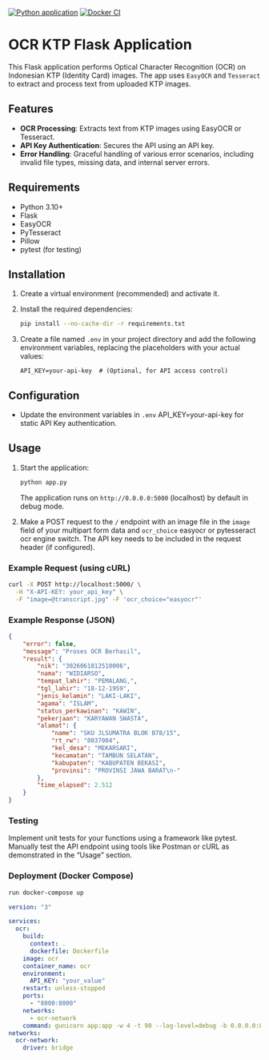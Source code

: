 [![Python application](https://github.com/arakattack/ocr-ktp/actions/workflows/python-app.yml/badge.svg)](https://github.com/arakattack/ocr-ktp/actions/workflows/python-app.yml) [![Docker CI](https://github.com/arakattack/ocr-ktp/actions/workflows/docker-image.yml/badge.svg)](https://github.com/arakattack/ocr-ktp/actions/workflows/docker-image.yml)
# OCR KTP Flask Application

This Flask application performs Optical Character Recognition (OCR) on Indonesian KTP (Identity Card) images. The app uses `EasyOCR` and `Tesseract` to extract and process text from uploaded KTP images.

## Features

- **OCR Processing**: Extracts text from KTP images using EasyOCR or Tesseract.
- **API Key Authentication**: Secures the API using an API key.
- **Error Handling**: Graceful handling of various error scenarios, including invalid file types, missing data, and internal server errors.

## Requirements

- Python 3.10+
- Flask
- EasyOCR
- PyTesseract
- Pillow
- pytest (for testing)
## Installation

1. Create a virtual environment (recommended) and activate it.

2. Install the required dependencies:

   ```bash
   pip install --no-cache-dir -r requirements.txt
   ```

3. Create a file named `.env` in your project directory and add the following environment variables, replacing the placeholders with your actual values:

   ```env
   API_KEY=your-api-key  # (Optional, for API access control)
   ```

## Configuration

- Update the environment variables in `.env` API_KEY=your-api-key for static API Key authentication.

## Usage

1. Start the application:

   ```bash
   python app.py
   ```

   The application runs on `http://0.0.0.0:5000` (localhost) by default in debug mode.

2. Make a POST request to the `/` endpoint with an image file in the `image` field of your multipart form data and `ocr_choice` easyocr or pytesseract ocr engine switch.  The API key needs to be included in the request header (if configured).

### Example Request (using cURL)

```bash
curl -X POST http://localhost:5000/ \
  -H "X-API-KEY: your_api_key" \
  -F "image=@transcript.jpg" -F 'ocr_choice="easyocr"'
```

### Example Response (JSON)

```json
{
    "error": false,
    "message": "Proses OCR Berhasil",
    "result": {
        "nik": "3026061812510006",
        "nama": "WIDIARSO",
        "tempat_lahir": "PEMALANG,",
        "tgl_lahir": "18-12-1959",
        "jenis_kelamin": "LAKI-LAKI",
        "agama": "ISLAM",
        "status_perkawinan": "KAWIN",
        "pekerjaan": "KARYAWAN SWASTA",
        "alamat": {
            "name": "SKU JLSUMATRA BLOK B78/15",
            "rt_rw": "0037004",
            "kel_desa": "MEKARSARI",
            "kecamatan": "TAMBUN SELATAN",
            "kabupaten": "KABUPATEN BEKASI",
            "provinsi": "PROVINSI JAWA BARAT\n-"
        },
        "time_elapsed": 2.512
    }
}
```

### Testing

Implement unit tests for your functions using a framework like pytest.
Manually test the API endpoint using tools like Postman or cURL as demonstrated in the “Usage” section.

### Deployment (Docker Compose)

```bash
run docker-compose up
```

```yaml
version: "3"

services:
  ocr:
    build:
      context: .
      dockerfile: Dockerfile
    image: ocr
    container_name: ocr
    environment:
      API_KEY: "your_value"
    restart: unless-stopped
    ports:
      - "8000:8000"
    networks:
      - ocr-network
    command: gunicorn app:app -w 4 -t 90 --log-level=debug -b 0.0.0.0:8000 --reload --threads 2 --worker-class gevent --keep-alive 5 --timeout 60 --worker-connections 1000
networks:
  ocr-network:
    driver: bridge
```

